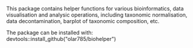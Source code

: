 This package contains helper functions for various bioinformatics, data visualisation and analysic operations, including taxonomic normalisation, data decontamination, barplot of taxonomic composition, etc.

The package can be installed with: devtools::install_github("olar785/biohelper")
